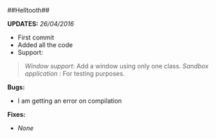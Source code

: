 ##Helltooth##

**UPDATES:**
*26/04/2016*
 - First commit
 - Added all the code 
 - Support:
 > *Window support*: Add a window using only one class.
 > *Sandbox application* : For testing purposes.

**Bugs:**
- I am getting an error on compilation

**Fixes:**
- *None*
